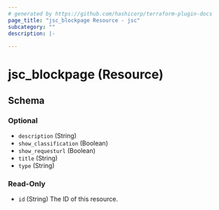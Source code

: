 ```yaml
---
# generated by https://github.com/hashicorp/terraform-plugin-docs
page_title: "jsc_blockpage Resource - jsc"
subcategory: ""
description: |-
  
---
```


# jsc_blockpage (Resource)





<!-- schema generated by tfplugindocs -->
## Schema

### Optional

- `description` (String)
- `show_classification` (Boolean)
- `show_requesturl` (Boolean)
- `title` (String)
- `type` (String)

### Read-Only

- `id` (String) The ID of this resource.
